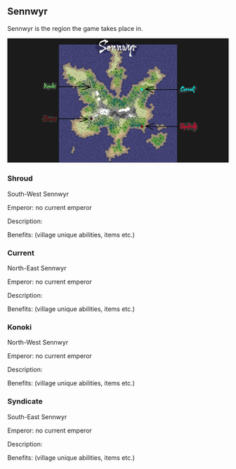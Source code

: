 ## Sennwyr 

Sennwyr is the region the game takes place in.

![Sennwyr map](../img/sennwyrmap.png)


### Shroud

South-West Sennwyr

Emperor: no current emperor

Description:

Benefits: (village unique abilities, items etc.)

### Current

North-East Sennwyr

Emperor: no current emperor

Description:

Benefits: (village unique abilities, items etc.)

### Konoki

North-West Sennwyr

Emperor: no current emperor

Description:

Benefits: (village unique abilities, items etc.)

### Syndicate

South-East Sennwyr

Emperor: no current emperor

Description:

Benefits: (village unique abilities, items etc.)